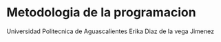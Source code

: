 # Metodologia de la programacion
Universidad Politecnica de Aguascalientes
   Erika Diaz de la vega Jimenez

